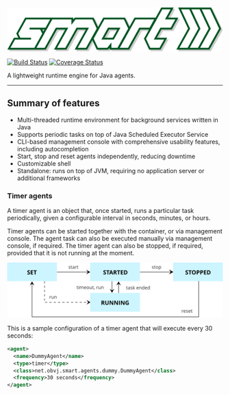 ![SMART logo](resources/smart_logo.svg)

[![Build Status](https://travis-ci.org/oswaldobapvicjr/smart.svg?branch=master)](https://travis-ci.org/oswaldobapvicjr/smart) [![Coverage Status](https://coveralls.io/repos/github/oswaldobapvicjr/smart/badge.svg?branch=master)](https://coveralls.io/github/oswaldobapvicjr/smart?branch=master)

A lightweight runtime engine for Java agents.

---

## Summary of features

- Multi-threaded runtime environment for background services written in Java
- Supports periodic tasks on top of Java Scheduled Executor Service
- CLI-based management console with comprehensive usability features, including autocompletion
- Start, stop and reset agents independently, reducing downtime
- Customizable shell
- Standalone: runs on top of JVM, requiring no application server or additional frameworks

### Timer agents

A timer agent is an object that, once started, runs a particular task periodically, given a configurable interval in seconds, minutes, or hours.

Timer agents can be started together with the container, or via management console.
The agent task can also be executed manually via management console, if required. The timer agent can also be stopped, if required, provided that it is not running at the moment.

![Timer agents state machine](resources/state_chart_timer_agents.svg)

This is a sample configuration of a timer agent that will execute every 30 seconds:

```xml
<agent>
  <name>DummyAgent</name>
  <type>timer</type>
  <class>net.obvj.smart.agents.dummy.DummyAgent</class>
  <frequency>30 seconds</frequency>
</agent>
```
